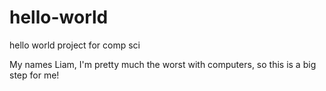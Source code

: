 # hello-world
hello world project for comp sci

My names Liam, I'm pretty much the worst with computers, so this is a big step for me!
